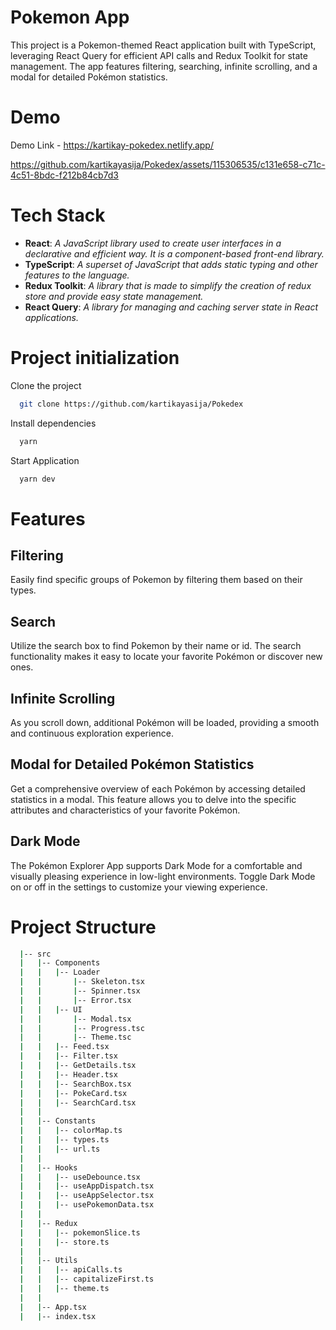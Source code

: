 # Pokemon App
This project is a Pokemon-themed React application built with TypeScript, leveraging React Query for efficient API calls and Redux Toolkit for state management. The app features filtering, searching, infinite scrolling, and a modal for detailed Pokémon statistics.

# Demo
Demo Link - https://kartikay-pokedex.netlify.app/

https://github.com/kartikayasija/Pokedex/assets/115306535/c131e658-c71c-4c51-8bdc-f212b84cb7d3

# Tech Stack

- **React**:  *A JavaScript library used to create user interfaces in a declarative and efficient way. It is a component-based front-end library.*
- **TypeScript**:  *A superset of JavaScript that adds static typing and other features to the language.*
- **Redux Toolkit**:  *A library that is made to simplify the creation of redux store and provide easy state management.*
- **React Query**:  *A library for managing and caching server state in React applications.*

# Project initialization

Clone the project

```bash
  git clone https://github.com/kartikayasija/Pokedex
```
Install dependencies

```bash
  yarn
```

Start Application
```bash
  yarn dev
```

# Features

## Filtering

Easily find specific groups of Pokemon by filtering them based on their types.

## Search

Utilize the search box to find Pokemon by their name or id. The search functionality makes it easy to locate your favorite Pokémon or discover new ones.

## Infinite Scrolling

As you scroll down, additional Pokémon will be loaded, providing a smooth and continuous exploration experience.

## Modal for Detailed Pokémon Statistics

Get a comprehensive overview of each Pokémon by accessing detailed statistics in a modal. This feature allows you to delve into the specific attributes and characteristics of your favorite Pokémon.

## Dark Mode

The Pokémon Explorer App supports Dark Mode for a comfortable and visually pleasing experience in low-light environments. Toggle Dark Mode on or off in the settings to customize your viewing experience.

# Project Structure
```bash
  |-- src
  |   |-- Components
  |   |   |-- Loader
  |   |       |-- Skeleton.tsx
  |   |       |-- Spinner.tsx
  |   |       |-- Error.tsx
  |   |   |-- UI
  |   |       |-- Modal.tsx
  |   |       |-- Progress.tsc
  |   |       |-- Theme.tsc
  |   |   |-- Feed.tsx
  |   |   |-- Filter.tsx
  |   |   |-- GetDetails.tsx
  |   |   |-- Header.tsx
  |   |   |-- SearchBox.tsx
  |   |   |-- PokeCard.tsx
  |   |   |-- SearchCard.tsx
  |   | 
  |   |-- Constants
  |   |   |-- colorMap.ts
  |   |   |-- types.ts
  |   |   |-- url.ts
  |   |
  |   |-- Hooks
  |   |   |-- useDebounce.tsx
  |   |   |-- useAppDispatch.tsx
  |   |   |-- useAppSelector.tsx
  |   |   |-- usePokemonData.tsx
  |   |   
  |   |-- Redux
  |   |   |-- pokemonSlice.ts
  |   |   |-- store.ts
  |   |
  |   |-- Utils
  |   |   |-- apiCalls.ts
  |   |   |-- capitalizeFirst.ts
  |   |   |-- theme.ts
  |   |
  |   |-- App.tsx
  |   |-- index.tsx

```



